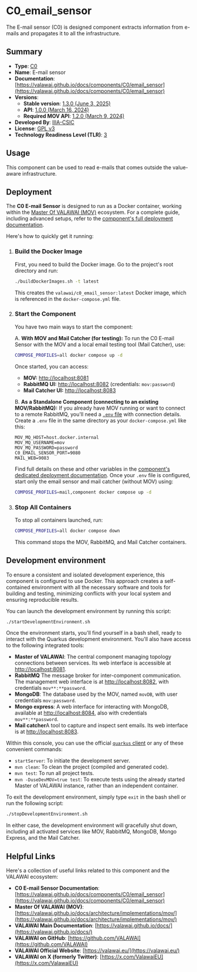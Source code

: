 # C0_email_sensor

The E-mail sensor (C0) is designed component extracts information from e-mails and propagates it
to all the infrastructure. 


## Summary

- **Type**: [C0](https://valawai.github.io/docs/components/C0/)
- **Name**: E-mail sensor
- **Documentation**: [https://valawai.github.io/docs/components/C0/email_sensor](https://valawai.github.io/docs/components/C0/email_sensor)
- **Versions**:
  - **Stable version**: [1.3.0 (June 3, 2025)](https://github.com/VALAWAI/C0_email_sensor/tree/1.3.0)
  - **API**: [1.0.0 (March 16, 2024)](https://raw.githubusercontent.com/VALAWAI/C0_email_sensor/ASYNCAPI_1.0.0/asyncapi.yml)
  - **Required MOV API**: [1.2.0 (March 9, 2024)](https://raw.githubusercontent.com/valawai/MOV/ASYNCAPI_1.2.0/asyncapi.yml)
- **Developed By**: [IIIA-CSIC](https://www.iiia.csic.es)
- **License**: [GPL v3](LICENSE)
- **Technology Readiness Level (TLR)**: [3](https://valawai.github.io/docs/components/C0/email_sensor/tlr)

## Usage

This component can be used to read e-mails that comes outside the value-aware infrastructure.

## Deployment

The **C0 E-mail Sensor** is designed to run as a Docker container, working within the [Master Of VALAWAI (MOV)](https://valawai.github.io/docs/architecture/implementations/mov) ecosystem. For a complete guide, including advanced setups, refer to the [component's full deployment documentation](https://valawai.github.io/docs/components/C0/email_sensor/deploy).

Here's how to quickly get it running:

1. ### Build the Docker Image

    First, you need to build the Docker image. Go to the project's root directory and run:

    ```bash
    ./buildDockerImages.sh -t latest
    ```

    This creates the `valawai/c0_email_sensor:latest` Docker image, which is referenced in the `docker-compose.yml` file.

2. ### Start the Component

    You have two main ways to start the component:

    A. **With MOV and Mail Catcher (for testing):**
    To run the C0 E-mail Sensor with the MOV and a local email testing tool (Mail Catcher), use:

    ```bash
    COMPOSE_PROFILES=all docker compose up -d
    ```

    Once started, you can access:

    - **MOV:** [http://localhost:8081](http://localhost:8081)
    - **RabbitMQ UI:** [http://localhost:8082](http://localhost:8082) (credentials: `mov:password`)
    - **Mail Catcher UI:** [http://localhost:8083](http://localhost/8083)

    B. **As a Standalone Component (connecting to an existing MOV/RabbitMQ):**
    If you already have MOV running or want to connect to a remote RabbitMQ, you'll need a [`.env` file](https://docs.docker.com/compose/environment-variables/env-file/) with connection details. Create a `.env` file in the same directory as your `docker-compose.yml` like this:

    ```properties
    MOV_MQ_HOST=host.docker.internal
    MOV_MQ_USERNAME=mov
    MOV_MQ_PASSWORD=password
    C0_EMAIL_SENSOR_PORT=9080
    MAIL_WEB=9083
    ```

    Find full details on these and other variables in the [component's dedicated deployment documentation](https://valawai.github.io/docs/components/C0/email_sensor/deploy).
    Once your `.env` file is configured, start only the email sensor and mail catcher (without MOV) using:

    ```bash
    COMPOSE_PROFILES=mail,component docker compose up -d
    ```

3. ### Stop All Containers

    To stop all containers launched, run:

    ```bash
    COMPOSE_PROFILES=all docker compose down
    ```

    This command stops the MOV, RabbitMQ, and Mail Catcher containers.

## Development environment

To ensure a consistent and isolated development experience, this component is configured
to use Docker. This approach creates a self-contained environment with all the necessary
software and tools for building and testing, minimizing conflicts with your local system
and ensuring reproducible results.

You can launch the development environment by running this script:

```bash
./startDevelopmentEnvironment.sh
```

Once the environment starts, you'll find yourself in a bash shell, ready to interact with
the Quarkus development environment. You'll also have access to the following integrated tools:

- **Master of VALAWAI**: The central component managing topology connections between services.
 Its web interface is accessible at [http://localhost:8081](http://localhost:8081).
- **RabbitMQ** The message broker for inter-component communication. The management web interface
 is at [http://localhost:8082](http://localhost:8082), with credentials `mov**:**password`.
- **MongoDB**: The database used by the MOV, named `movDB`, with user credentials `mov:password`.
- **Mongo express**: A web interface for interacting with MongoDB, available at
 [http://localhost:8084](http://localhost:8084), also with credentials `mov**:**password`.
- **Mail catcher**A tool to capture and inspect sent emails. Its web interface is at
  [http://localhost:8083](http://localhost:8083).

Within this console, you can use the official [`quarkus` client](https://quarkus.io/guides/cli-tooling#using-the-cli)
or any of these convenient commands:

- `startServer`: To initiate the development server.
- `mvn clean`: To clean the project (compiled and generated code).
- `mvn test`: To run all project tests.
- `mvn -DuseDevMOV=true test`: To execute tests using the already started Master of VALAWAI instance,
 rather than an independent container.
  
To exit the development environment, simply type `exit` in the bash shell or run the following script:

```bash
./stopDevelopmentEnvironment.sh
```

In either case, the development environment will gracefully shut down, including all activated services
like MOV, RabbitMQ, MongoDB, Mongo Express, and the Mail Catcher.

## Helpful Links

Here's a collection of useful links related to this component and the VALAWAI ecosystem:

- **C0 E-mail Sensor Documentation**: [https://valawai.github.io/docs/components/C0/email_sensor](https://valawai.github.io/docs/components/C0/email_sensor)
- **Master Of VALAWAI (MOV)**: [https://valawai.github.io/docs/architecture/implementations/mov/](https://valawai.github.io/docs/architecture/implementations/mov/)
- **VALAWAI Main Documentation**: [https://valawai.github.io/docs/](https://valawai.github.io/docs/)
- **VALAWAI on GitHub**: [https://github.com/VALAWAI](https://github.com/VALAWAI)
- **VALAWAI Official Website**: [https://valawai.eu/](https://valawai.eu/)
- **VALAWAI on X (formerly Twitter)**: [https://x.com/ValawaiEU](https://x.com/ValawaiEU)
